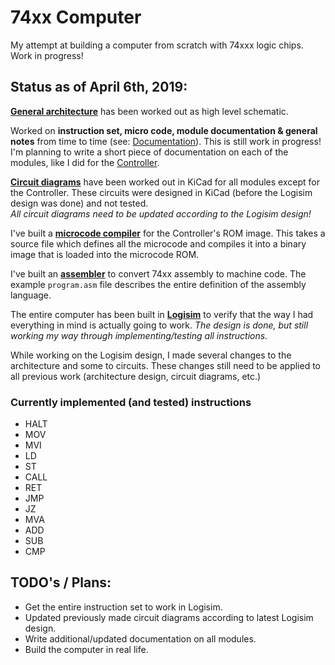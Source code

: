 # 74xx Computer

My attempt at building a computer from scratch with 74xxx logic chips.  
Work in progress!

## Status as of April 6th, 2019:

[**General architecture**](https://github.com/DutchMaker/TTL-computer/blob/master/Documentation/Architecture.pdf) has been worked out as high level schematic.  

Worked on **instruction set, micro code, module documentation & general notes** from time to time (see: [Documentation](https://github.com/DutchMaker/TTL-computer/tree/master/Documentation)). This is still work in progress!  
I'm planning to write a short piece of documentation on each of the modules, like I did for the [Controller](https://github.com/DutchMaker/TTL-computer/blob/master/Documentation/Modules/Controller.md).  

[**Circuit diagrams**](https://github.com/DutchMaker/TTL-computer/tree/master/Circuits/Schematics-KiCad) have been worked out in KiCad for all modules except for the Controller. These circuits were designed in KiCad (before the Logisim design was done) and not tested.  
_All circuit diagrams need to be updated according to the Logisim design!_

I've built a [**microcode compiler**](https://github.com/DutchMaker/TTL-computer/tree/master/Code/Microcode) for the Controller's ROM image. This takes a source file which defines all the microcode and compiles it into a binary image that is loaded into the microcode ROM.

I've built an [**assembler**](https://github.com/DutchMaker/TTL-computer/tree/master/Code/Assembler) to convert 74xx assembly to machine code. The example `program.asm` file describes the entire definition of the assembly language.

The entire computer has been built in [**Logisim**](https://github.com/DutchMaker/TTL-computer/tree/master/Documentation/Logisim) to verify that the way I had everything in mind is actually going to work.
*The design is done, but still working my way through implementing/testing all instructions.* 

While working on the Logisim design, I made several changes to the architecture and some to circuits. These changes still need to be applied to all previous work (architecture design, circuit diagrams, etc.)

### Currently implemented (and tested) instructions

- HALT
- MOV
- MVI
- LD
- ST
- CALL
- RET
- JMP
- JZ
- MVA
- ADD
- SUB
- CMP



## TODO's / Plans:

- Get the entire instruction set to work in Logisim.
- Updated previously made circuit diagrams according to latest Logisim design.
- Write additional/updated documentation on all modules.
- Build the computer in real life.

